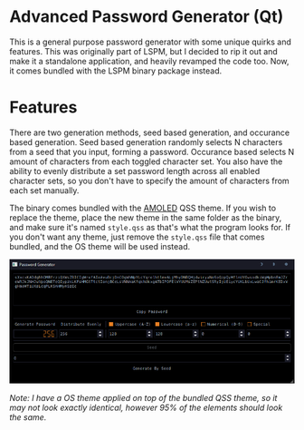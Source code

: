 # Advanced Password Generator (Qt)
This is a general purpose password generator with some unique quirks and features. This was originally part of LSPM, but I decided to rip it out and make it a standalone application, and heavily revamped the code too. Now, it comes bundled with the LSPM binary package instead.

# Features
There are two generation methods, seed based generation, and occurance based generation. Seed based generation randomly selects N characters from a seed that you input, forming a password. Occurance based selects N amount of characters from each toggled character set. You also have the ability to evenly distribute a set password length across all enabled character sets, so you don't have to specify the amount of characters from each set manually.

The binary comes bundled with the [AMOLED](https://github.com/GTRONICK/QSS/blob/master/AMOLED.qss) QSS theme. If you wish to replace the theme, place the new theme in the same folder as the binary, and make sure it's named `style.qss` as that's what the program looks for. If you don't want any theme, just remove the `style.qss` file that comes bundled, and the OS theme will be used instead.

![](screenshots/mainwindow.png?raw=true)

_Note: I have a OS theme applied on top of the bundled QSS theme, so it may not look exactly identical, however 95% of the elements should look the same._
